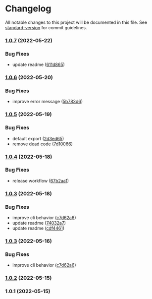 # Changelog

All notable changes to this project will be documented in this file. See [standard-version](https://github.com/conventional-changelog/standard-version) for commit guidelines.

### [1.0.7](https://github.com/detj/semverflation/compare/v1.0.6...v1.0.7) (2022-05-22)


### Bug Fixes

* update readme ([611d865](https://github.com/detj/semverflation/commit/611d865cffc5d2ceb12a33d96b5b421fd3e3a375))

### [1.0.6](https://github.com/detj/semverflation/compare/v1.0.5...v1.0.6) (2022-05-20)


### Bug Fixes

* improve error message ([5b783d6](https://github.com/detj/semverflation/commit/5b783d661cedacfca2780235a303093fb72e1074))

### [1.0.5](https://github.com/detj/semverflation/compare/v1.0.4...v1.0.5) (2022-05-19)


### Bug Fixes

* default export ([2d3ed65](https://github.com/detj/semverflation/commit/2d3ed6514a1ed70258115247b73564b6e0b88de3))
* remove dead code ([7d10066](https://github.com/detj/semverflation/commit/7d100668a8fe4d92091cb8a12bfd7509c6f1e9f7))

### [1.0.4](https://github.com/detj/semverflation/compare/v1.0.3...v1.0.4) (2022-05-18)


### Bug Fixes

* release workflow ([67b2aa1](https://github.com/detj/semverflation/commit/67b2aa1c411afcc09437d189d8dcc20745c2f0cb))

### [1.0.3](https://github.com/detj/semverflation/compare/v1.0.2...v1.0.3) (2022-05-18)


### Bug Fixes

* improve cli behavior ([c7d62a6](https://github.com/detj/semverflation/commit/c7d62a6254c5c3a7b3bac379eea8f5aa8c8afa4d))
* update readme ([74032a7](https://github.com/detj/semverflation/commit/74032a7017a3f19c8d38dde57440df532f063a15))
* update readme ([cdf4461](https://github.com/detj/semverflation/commit/cdf4461971489e26750d2d19252dd3cc577f325b))

### [1.0.3](https://github.com/detj/semverflation/compare/v1.0.2...v1.0.3) (2022-05-16)


### Bug Fixes

* improve cli behavior ([c7d62a6](https://github.com/detj/semverflation/commit/c7d62a6254c5c3a7b3bac379eea8f5aa8c8afa4d))

### [1.0.2](https://github.com/detj/semverflation/compare/v1.0.1...v1.0.2) (2022-05-15)

### 1.0.1 (2022-05-15)
